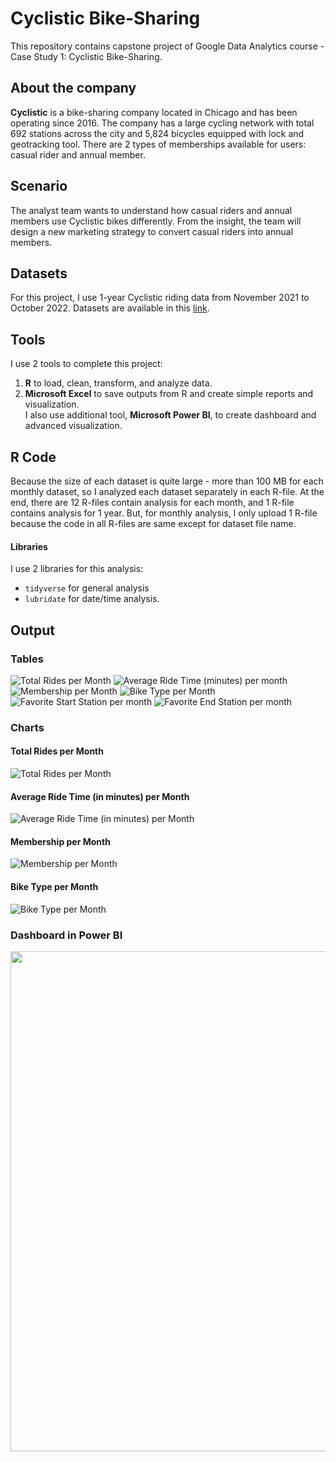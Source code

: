 # Cyclistic Bike-Sharing
This repository contains capstone project of Google Data Analytics course - Case Study 1: Cyclistic Bike-Sharing.

## About the company
**Cyclistic** is a bike-sharing company located in Chicago and has been operating since 2016. The company has a large cycling network with total 692 stations across the city and 5,824 bicycles equipped with lock and geotracking tool. There are 2 types of memberships available for users: casual rider and annual member.

## Scenario
The analyst team wants to understand how casual riders and annual members use Cyclistic bikes differently. From the insight, the team will design a new marketing strategy to convert casual riders into annual members.

## Datasets
For this project, I use 1-year Cyclistic riding data from November 2021 to October 2022. Datasets are available in this [link](https://divvy-tripdata.s3.amazonaws.com/index.html).

## Tools
I use 2 tools to complete this project:
1. **R** to load, clean, transform, and analyze data.
2. **Microsoft Excel** to save outputs from R and create simple reports and visualization.<br />
I also use additional tool, **Microsoft Power BI**, to create dashboard and advanced visualization.

## R Code
Because the size of each dataset is quite large - more than 100 MB for each monthly dataset, so I analyzed each dataset separately in each R-file. At the end, there are 12 R-files contain analysis for each month, and 1 R-file contains analysis for 1 year. But, for monthly analysis, I only upload 1 R-file because the code in all R-files are same except for dataset file name.

#### Libraries
I use 2 libraries for this analysis:
* `tidyverse` for general analysis
* `lubridate` for date/time analysis.

## Output
### Tables
![Total Rides per Month](https://github.com/salmiah-ls/Cyclistic-Bike-Sharing/blob/main/images/table_total_rides.png)
![Average Ride Time (minutes) per month](https://github.com/salmiah-ls/Cyclistic-Bike-Sharing/blob/main/images/table_avg_ride_time.png)
<br />
![Membership per Month](https://github.com/salmiah-ls/Cyclistic-Bike-Sharing/blob/main/images/table_membership.png)
![Bike Type per Month](https://github.com/salmiah-ls/Cyclistic-Bike-Sharing/blob/main/images/table_bike_type.png)
![Favorite Start Station per month](https://github.com/salmiah-ls/Cyclistic-Bike-Sharing/blob/main/images/table_favorite_start_station.png)
![Favorite End Station per month](https://github.com/salmiah-ls/Cyclistic-Bike-Sharing/blob/main/images/table_favorite_end_station.png)

### Charts
#### Total Rides per Month
![Total Rides per Month](https://github.com/salmiah-ls/Cyclistic-Bike-Sharing/blob/main/images/chart_total_rides.png)

#### Average Ride Time (in minutes) per Month
![Average Ride Time (in minutes) per Month](https://github.com/salmiah-ls/Cyclistic-Bike-Sharing/blob/main/images/chart_avg_ride_time.png)

#### Membership per Month
![Membership per Month](https://github.com/salmiah-ls/Cyclistic-Bike-Sharing/blob/main/images/chart_membership.png)

#### Bike Type per Month
![Bike Type per Month](https://github.com/salmiah-ls/Cyclistic-Bike-Sharing/blob/main/images/chart_bike_type.png)

### Dashboard in Power BI
<img src="https://github.com/salmiah-ls/Cyclistic-Bike-Sharing/blob/main/images/report.png" width="800">

